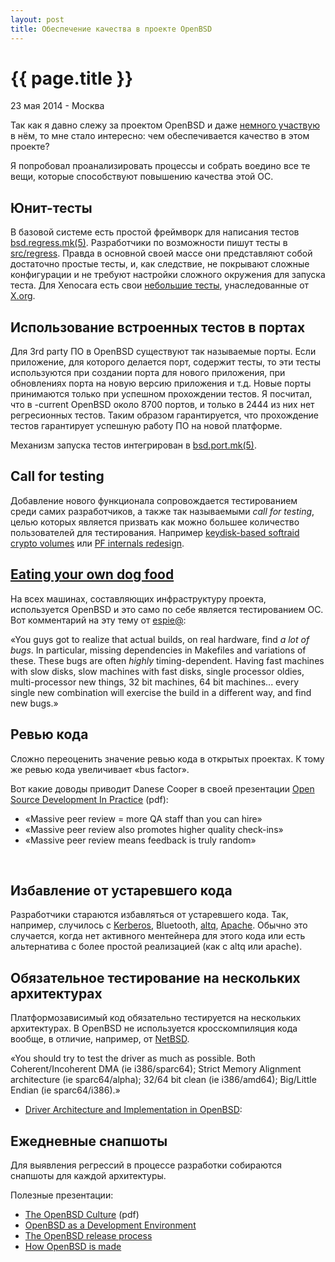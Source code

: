 ```yaml
---
layout: post
title: Обеспечение качества в проекте OpenBSD
---
```


{{ page.title }}
================

<p class="meta">23 мая 2014 - Москва</p>

Так как я давно слежу за проектом OpenBSD и даже [немного участвую](http://openports.se/search.php?stype=maintainer&so=estetus) в нём,
то мне стало интересно: чем обеспечивается качество в этом проекте?

Я попробовал проанализировать процессы и собрать воедино все те вещи, которые способствуют
повышению качества этой ОС.

## Юнит-тесты

В базовой системе есть простой фреймворк для написания тестов
[bsd.regress.mk(5)](http://www.openbsd.org/cgi-bin/man.cgi?query=bsd.regress.mk&apropos=0&sektion=0&manpath=OpenBSD+Current&arch=i386&format=html).
Разработчики по возможности пишут тесты в
[src/regress](http://www.openbsd.org/cgi-bin/cvsweb/src/regress/).
Правда в основной своей массе они представляют собой достаточно простые тесты,
и, как следствие, не покрывают сложные конфигурации и не требуют
настройки сложного окружения для запуска теста.
Для Xenocara есть свои [небольшие тесты](http://www.openbsd.org/cgi-bin/cvsweb/X11/test/),
унаследованные от [X.org](http://www.x.org/wiki/).

## Использование встроенных тестов в портах

Для 3rd party ПО в OpenBSD существуют так называемые порты. Если приложение,
для которого делается порт, содержит тесты, то эти тесты используются
при создании порта для нового приложения, при обновлениях порта на новую версию приложения и т.д.
Новые порты принимаются только при успешном прохождении тестов.
Я посчитал, что в -current OpenBSD около 8700 портов, и только в 2444 из них нет регресионных тестов.
Таким образом гарантируется, что прохождение тестов гарантирует успешную работу ПО на новой платформе.

Механизм запуска тестов интегрирован в [bsd.port.mk(5)](http://www.openbsd.org/cgi-bin/man.cgi?query=bsd.port.mk&apropos=0&sektion=0&manpath=OpenBSD+Current&arch=i386&format=html).

## Call for testing

Добавление нового функционала сопровождается тестированием среди самих разработчиков,
а также так называемыми *call for testing*, целью которых является призвать как можно большее количество
пользователей для тестирования. Например
[keydisk-based softraid crypto volumes](http://undeadly.org/cgi?action=article&sid=20131112031806)
или [PF internals redesign](http://www.undeadly.org/cgi?action=article&sid=20080526060209).

## [Eating your own dog food](https://en.wikipedia.org/wiki/Eating_your_own_dog_food)

На всех машинах, составляющих инфраструктуру проекта, используется OpenBSD
и это само по себе является тестированием ОС.
Вот комментарий на эту тему от [espie@](http://marc.info/?l=openbsd-misc&m=139012690903249&w=2):

 «You guys got to realize that   actual builds, on real hardware, find _a lot
 of bugs_. In particular, missing dependencies in Makefiles and variations of
 these.   These bugs are often _highly_ timing-dependent.  Having fast machines
 with slow disks, slow machines with fast disks, single processor oldies,
 multi-processor new things, 32 bit machines, 64 bit machines... every single
 new combination  will exercise the build in a different way, and find new bugs.»

## Ревью кода

Сложно переоценить значение ревью кода в открытых проектах.
К тому же ревью кода увеличивает «bus factor».

Вот какие доводы  приводит Danese Cooper в своей презентации
[Open Source Development In Practice](http://r0.unctad.org/ecommerce/event_docs/fossem/cooper.pdf) (pdf):

* «Massive peer review = more QA staff than you can hire»
* «Massive peer review also promotes higher quality check-ins»
* «Massive peer review means feedback is truly random»
<br>

## Избавление от устаревшего кода

Разработчики стараются избавляться от устаревшего кода.
Так, например, случилось с [Kerberos](http://undeadly.org/cgi?action=article&sid=20140425065910),
Bluetooth, [altq](http://undeadly.org/cgi?action=article&sid=20140419151959), [Apache](http://undeadly.org/cgi?action=article&sid=20140314080734).
Обычно это случается, когда нет активного ментейнера для этого кода
или есть альтернатива с более простой реализацией (как c altq или apache).

## Обязательное тестирование на нескольких архитектурах

Платформозависимый код обязательно тестируется на нескольких архитектурах.
В OpenBSD не используется кросскомпиляция кода вообще, в отличие, например,
от [NetBSD](https://www.netbsd.org/docs/guide/en/chap-build.html).

 «You should try to test the driver as much as possible.
 Both Coherent/Incoherent DMA (ie i386/sparc64);
 Strict Memory Alignment architecture (ie sparc64/alpha);
 32/64 bit clean (ie i386/amd64); Big/Little Endian (ie sparc64/i386).»
- [Driver Architecture and Implementation in OpenBSD](http://openbsd.org/papers/opencon06-drivers/mgp00018.html):

## Ежедневные снапшоты

Для выявления регрессий в процессе разработки собираются снапшоты для каждой архитектуры.

Полезные презентации:

* [The OpenBSD Culture](http://www.openbsd.org/papers/opencon06-culture.pdf) (pdf)
* [OpenBSD as a Development Environment](http://www.openbsd.org/papers/asiabsdcon07-development/index.html)
* [The OpenBSD release process](http://www.openbsd.org/papers/asiabsdcon2009-release_engineering)
* [How OpenBSD is made](http://undeadly.org/cgi?action=article&sid=20080911114306&mode=expanded)

<br>

